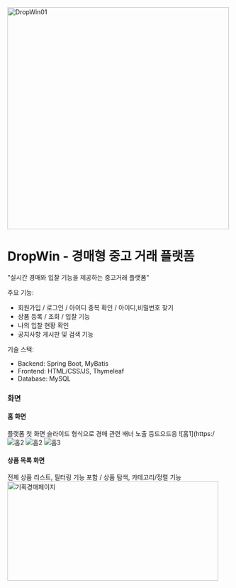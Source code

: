 
<img width="500" height="500" alt="DropWin01" src="https://github.com/user-attachments/assets/811a89ef-6ddb-4a24-bd05-fbda2dddc440" />


# DropWin - 경매형 중고 거래 플랫폼
"실시간 경매와 입찰 기능을 제공하는 중고거래 플랫폼"


주요 기능:
- 회원가입 / 로그인 / 아이디 중복 확인 / 아이디,비밀번호 찾기
- 상품 등록 / 조회 / 입찰 기능
- 나의 입찰 현황 확인
- 공지사항 게시판 및 검색 기능

기술 스택:
- Backend: Spring Boot, MyBatis
- Frontend: HTML/CSS/JS, Thymeleaf
- Database: MySQL

### 화면 

#### 홈 화면
플랫폼 첫 화면 슬라이드 형식으로 경매 관련 배너 노출 등드으드응
![홈1](https:/![홈2](https://github.com/user-attachments/assets/1670ec35-9b3a-4b0d-b771-eed98cad86d9)
![홈2](https://github.com/user-attachments/assets/5c043d72-aec9-40af-a612-07e73841a0d2)
![홈3](https://github.com/user-attachments/assets/ed8d1965-5165-4f0e-a5fd-492506337ac4)


#### 상품 목록 화면
전체 상품 리스트, 필터링 기능 포함 / 상품 탐색, 카테고리/정렬 기능
<img width="476" height="224" alt="기획경매페이지" src="https://github.com/user-attachments/assets/010ae6e6-79e4-432a-ae27-8e2053cd648a" />





